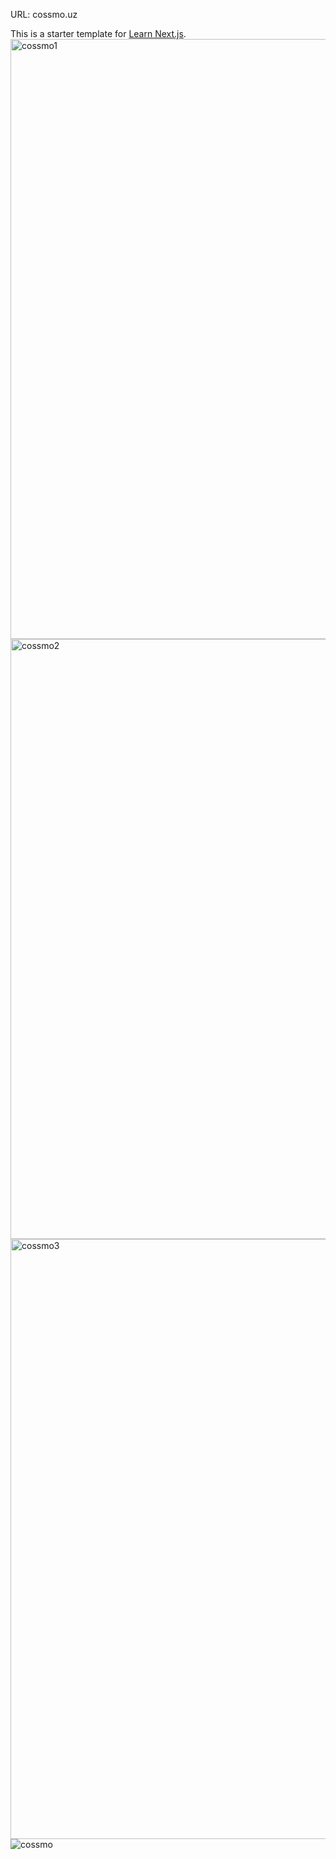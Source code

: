 URL: cossmo.uz

This is a starter template for [Learn Next.js](https://nextjs.org/learn).<img width="960" alt="cossmo1" src="https://user-images.githubusercontent.com/119391181/216648498-e4532f14-57f6-4de7-b41b-4e0c9f767f96.png">
<img width="960" alt="cossmo2" src="https://user-images.githubusercontent.com/119391181/216648518-35bf01b5-cd91-4411-a0ec-4af35e88221b.png">
<img width="960" alt="cossmo3" src="https://user-images.githubusercontent.com/119391181/216648634-25772b72-3fff-4d65-b267-60ac3358efbf.png">
![cossmo](https://user-images.githubusercontent.com/119391181/216648662-7dd574a8-dc0a-4102-90c1-2f89c7fc7a09.png)
